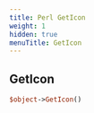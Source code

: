 ```yaml
---
title: Perl GetIcon
weight: 1
hidden: true
menuTitle: GetIcon
---
```

## GetIcon
```perl
$object->GetIcon()
```